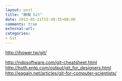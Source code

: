 ```yaml
---
layout: post
title: "瞭解 Git"
date: 2013-05-21T15:49:35+08:00
comments: true
external-url: 
categories: 
- Git
---
```


http://ihower.tw/git/

http://ndpsoftware.com/git-cheatsheet.html   
http://hoth.entp.com/output/git_for_designers.html   
http://eagain.net/articles/git-for-computer-scientists/   
